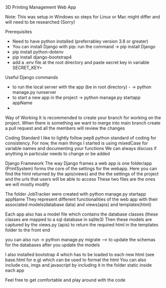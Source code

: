  3D Printing Management Web App 

 Note: This was setup in Windows so steps for Linux or Mac might differ 
 and will need to be researched (Sorry) 

 Prerequisites 
  - Need to have python installed (preferrabley version 3.8 or greater) 
  - You can install Django with pip: run the command -> pip install Django 
  - pip install python-dotenv
  - pip install django-bootstrap4
  - add a .env file at the root directory and paste secret key in variable 
   SECRET_KEY=


 Useful Django commands 
  - to run the local server with the app (be in root directory) -
                     -> python manage.py runserver 
  - to start a new app in the project -> python manage.py startapp appName 
  - 

 Way of Working
 It is recommended to create your branch for working on the project. 
 When there is something we want to merge into main branch create a pull request 
 and all the members will review the changes 

 Coding Standard 
 I like to lightly follow pep8 python standard of coding for consistency. 
 For now, the main things I started is using mixedCase for variable names and 
 documenting your functions 
 We can always discuss if anything in particular needs to change or be added 

 Django Framework 
 The way Django frames a web app is one folder/app (PrintSystem) forms the core of the
 settings for the webapp. Here you can find the html returned by the apis(views) 
 and the the settings of the project and the urls that users will be able to access 
 These two files are the ones we will mostly modify


 The folder JobTracker were created with python manage.py startapp appName
 They represent different functionalities of the web app with their associated models(database data) and
 views(apis) and templates(html) 

 Each app also has a model file which contains the database classes (these classes are mapped to a 
 sql database in sqlite3) Then these models are captured by the views.py (apis) to return the 
 required html in the templates folder to the front end 

 you can also run -> python manage.py migrate    --> to update the schemas for the databases after 
 you update the models

 I also installed bootstrap 4 which has to be loaded to each new html (see base.html for e.g) 
 which can be used to format the html 
 You can also include css, imgs and javascript by including it in the folder static inside each app

 Feel free to get comfortable and play around with the code 
 


